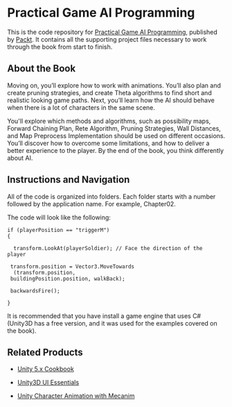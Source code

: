 # Practical Game AI Programming
This is the code repository for [Practical Game AI Programming](https://www.packtpub.com/game-development/practical-game-ai-programming?utm_source=GitHub), published by [Packt](https://www.packtpub.com/?utm_source=github). It contains all the supporting project files necessary to work through the book from start to finish.
## About the Book
Moving on, you’ll explore how to work with animations. You’ll also plan and create pruning strategies, and create Theta algorithms to find short and realistic looking game paths. Next, you’ll learn how the AI should behave when there is a lot of characters in the same scene.

You'll explore which methods and algorithms, such as possibility maps, Forward Chaining Plan, Rete Algorithm, Pruning Strategies, Wall Distances, and Map Preprocess Implementation should be used on different occasions. You’ll discover how to overcome some limitations, and how to deliver a better experience to the player. By the end of the book, you think differently about AI.
## Instructions and Navigation
All of the code is organized into folders. Each folder starts with a number followed by the application name. For example, Chapter02.



The code will look like the following:
```
if (playerPosition == "triggerM") 
{ 

  transform.LookAt(playerSoldier); // Face the direction of the   player
 
 transform.position = Vector3.MoveTowards
  (transform.position, 
 buildingPosition.position, walkBack);
 
 backwardsFire();
 
} 
```

It is recommended that you have install a game engine that uses C# (Unity3D has a free version, and it was used for the examples covered on the book).

## Related Products
* [Unity 5.x Cookbook](https://www.packtpub.com/game-development/unity-5x-cookbook?utm_source=GitHub)

* [Unity3D UI Essentials](https://www.packtpub.com/game-development/unity3d-ui-essentials?utm_source=GitHub)

* [Unity Character Animation with Mecanim](https://www.packtpub.com/game-development/unity-character-animation-mecanim?utm_source=GitHub)


